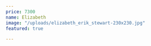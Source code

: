```yaml
---
price: 7300
name: Elizabeth
image: "/uploads/elizabeth_erik_stewart-230x230.jpg"
featured: true

---
```

